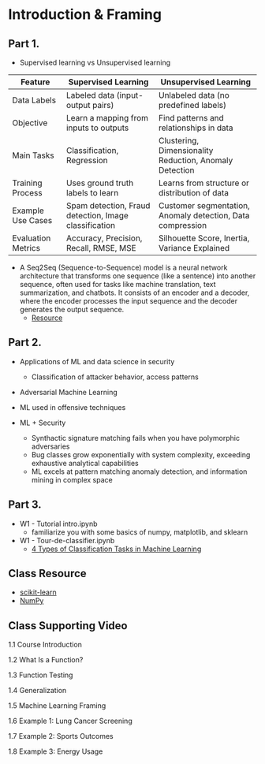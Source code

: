 # Introduction & Framing

## Part 1.

* Supervised learning vs Unsupervised learning

Feature | Supervised Learning | Unsupervised Learning
--- | --- | ---
Data Labels | Labeled data (input-output pairs) | Unlabeled data (no predefined labels)
Objective | Learn a mapping from inputs to outputs | Find patterns and relationships in data
Main Tasks | Classification, Regression | Clustering, Dimensionality Reduction, Anomaly Detection
Training Process | Uses ground truth labels to learn | Learns from structure or distribution of data
Example Use Cases | Spam detection, Fraud detection, Image classification | Customer segmentation, Anomaly detection, Data compression
Evaluation Metrics | Accuracy, Precision, Recall, RMSE, MSE | Silhouette Score, Inertia, Variance Explained

* A Seq2Seq (Sequence-to-Sequence) model is a neural network architecture that transforms one sequence (like a sentence) into another sequence, often used for tasks like machine translation, text summarization, and chatbots. It consists of an encoder and a decoder, where the encoder processes the input sequence and the decoder generates the output sequence. 
  - [Resource](https://google.github.io/seq2seq/)

## Part 2.

* Applications of ML and data science in security
  - Classification of attacker behavior, access patterns
* Adversarial Machine Learning
* ML used in offensive techniques

* ML + Security
  - Synthactic signature matching fails when you have polymorphic adversaries
  - Bug classes grow exponentially with system complexity, exceeding exhaustive analytical capabilities
  - ML excels at pattern matching anomaly detection, and information mining in complex space
 
## Part 3.

* W1 - Tutorial intro.ipynb
  - familiarize you with some basics of numpy, matplotlib, and sklearn
* W1 - Tour-de-classifier.ipynb
  - [4 Types of Classification Tasks in Machine Learning](https://machinelearningmastery.com/types-of-classification-in-machine-learning/)

## Class Resource

* [scikit-learn](https://scikit-learn.org/stable/)
* [NumPy](https://numpy.org/)

## Class Supporting Video

1.1 Course Introduction

1.2 What Is a Function?

1.3 Function Testing

1.4 Generalization

1.5 Machine Learning Framing

1.6 Example 1: Lung Cancer Screening

1.7 Example 2: Sports Outcomes

1.8 Example 3: Energy Usage

